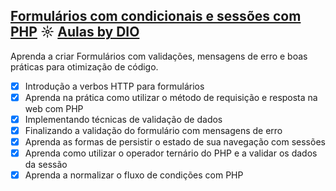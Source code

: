 ## [Formulários com condicionais e sessões com PHP](https://github.com/kakanew/DIO_PHP/tree/master/Formulários_condicionais_sessões_PHP) ☼ [Aulas by DIO](https://web.digitalinnovation.one/course/aprenda-a-criar-formularios-com-condicionais-e-sessoes-com-php/learning/9b2be704-24aa-4d08-b612-7ba20d2adebe?back=/track/sp-tech-desenvolvimento-back-end&bootcamp_id=003a02cc-dbfd-4b5b-afb2-ffdc8e7c2ba4)

Aprenda a criar Formulários com validações, mensagens de erro e boas práticas para otimização de código.

- [x] Introdução a verbos HTTP para formulários
- [x] Aprenda na prática como utilizar o método de requisição e resposta na web com PHP
- [x] Implementando técnicas de validação de dados
- [x] Finalizando a validação do formulário com mensagens de erro
- [x] Aprenda as formas de persistir o estado de sua navegação com sessões
- [x] Aprenda como utilizar o operador ternário do PHP e a validar os dados da sessão
- [x] Aprenda a normalizar o fluxo de condições com PHP
